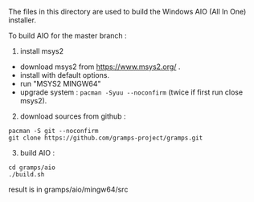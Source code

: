 The files in this directory are used to build the Windows AIO (All In One) installer.

To build AIO for the master branch :

1. install msys2
* download msys2 from <https://www.msys2.org/> .
* install with default options. 
* run "MSYS2 MINGW64"
* upgrade system : ` pacman -Syuu --noconfirm `  (twice if first run close msys2).

2. download sources from github :

```
pacman -S git --noconfirm
git clone https://github.com/gramps-project/gramps.git
```

3. build AIO :

```
cd gramps/aio
./build.sh
```

result is in gramps/aio/mingw64/src
